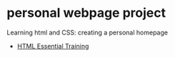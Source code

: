 # personal webpage project
Learning html and CSS: creating a personal homepage 
- <a href="https://www.linkedin.com/learning/html-essential-training-4/what-is-html?u=270841162">HTML Essential Training</a>
